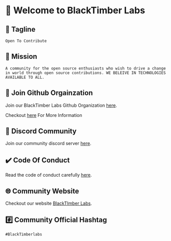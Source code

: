 # 👋 Welcome to BlackTimber Labs


## 🚀 Tagline
`Open To Contribute`

## 🎯 Mission
`A community for the open source enthusiasts who wish to drive a change in world through open source contributions. WE BELEIVE IN TECHNOLOGIES AVAILABLE TO ALL.`

## 🔗 Join Github Orgainzation
Join our BlackTimber Labs Github Organization [here](https://github.com/BlackTimber-Labs/join-us/issues/new?assignees=RITEKROUNAK&labels=invitation&template=invitation.yml&title=Looking+forward+to+get+involved+and+contribute+to+the+community+%F0%9F%8E%89).

Checkout [here](https://github.com/BlackTimber-Labs/join-us) For More Information

## 🔗 Discord Community
Join our community discord server [here](https://discord.gg/up4JGVbZ8G).

## ✔️ Code Of Conduct
Read the code of conduct carefully [here](https://github.com/BlackTimber-Labs/join-us/blob/main/CODE_OF_CONDUCT.md).

## 🌐 Community Website
Checkout our website [BlackTImber Labs](https://blacktimberlabs.xyz/).

## #️⃣ Community Official Hashtag
`#BlackTimberlabs`
